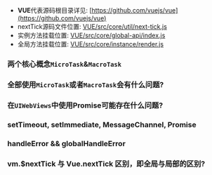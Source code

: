 
- **VUE**代表源码根目录详见: [https://github.com/vuejs/vue](https://github.com/vuejs/vue)
- nextTick源码文件位置: [VUE/src/core/util/next-tick.js](https://github.com/vuejs/vue/src/core/util/next-tick.js)
- 实例方法挂载位置: [VUE/src/core/global-api/index.js](https://github.com/vuejs/vue/src/core/global-api/index.js)
- 全局方法挂载位置: [VUE/src/core/instance/render.js](https://github.com/vuejs/vue/src/instance/render.js)


### 两个核心概念`MicroTask`&`MacroTask`

### 全部使用`MicroTask`或者`MacroTask`会有什么问题?

### 在`UIWebViews`中使用Promise可能存在什么问题?

### setTimeout, setImmediate, MessageChannel, Promise

### handleError && globalHandleError

### vm.$nextTick 与 Vue.nextTick 区别，即全局与局部的区别?
